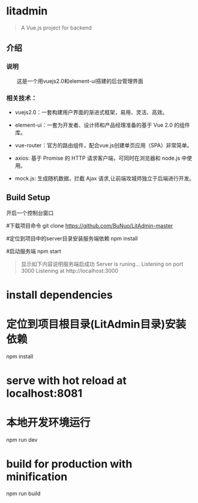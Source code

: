# litadmin
> A Vue.js project for backend

## 介绍


### 说明

　　这是一个用vuejs2.0和element-ui搭建的后台管理界面

### 相关技术：

* vuejs2.0：一套构建用户界面的渐进式框架，易用、灵活、高效。

* element-ui：一套为开发者、设计师和产品经理准备的基于 Vue 2.0 的组件库。

* vue-router：官方的路由组件，配合vue.js创建单页应用（SPA）非常简单。

* axios: 基于 Promise 的 HTTP 请求客户端，可同时在浏览器和 node.js 中使用。

* mock.js: 生成随机数据，拦截 Ajax 请求,让前端攻城师独立于后端进行开发。


## Build Setup

开启一个控制台窗口

#下载项目命令
git clone https://github.com/BuNuo/LitAdmin-master

#定位到项目中的server目录安装服务端依赖
npm install

#启动服务端
npm start
> 显示如下内容说明服务端启成功
> Server is runing... Listening on port 3000
> Listening at http://localhost:3000

# install dependencies
# 定位到项目根目录(LitAdmin目录)安装依赖
npm install

# serve with hot reload at localhost:8081
# 本地开发环境运行
npm run dev

# build for production with minification
npm run build
```




